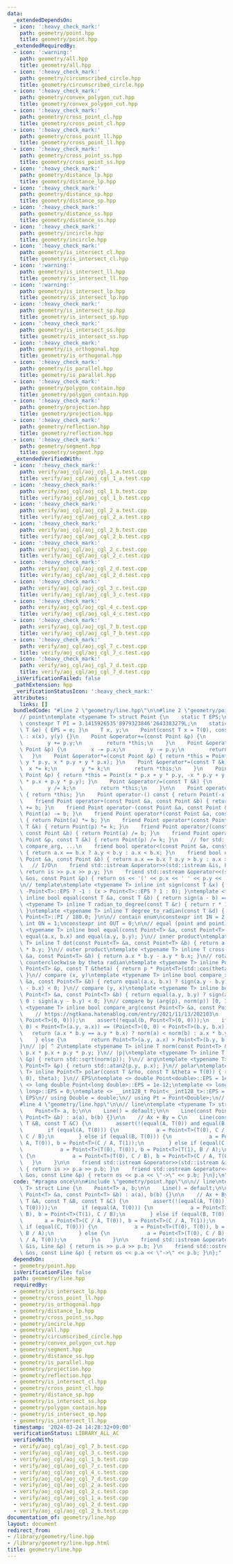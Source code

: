 ```yaml
---
data:
  _extendedDependsOn:
  - icon: ':heavy_check_mark:'
    path: geometry/point.hpp
    title: geometry/point.hpp
  _extendedRequiredBy:
  - icon: ':warning:'
    path: geometry/all.hpp
    title: geometry/all.hpp
  - icon: ':heavy_check_mark:'
    path: geometry/circumscribed_circle.hpp
    title: geometry/circumscribed_circle.hpp
  - icon: ':heavy_check_mark:'
    path: geometry/convex_polygon_cut.hpp
    title: geometry/convex_polygon_cut.hpp
  - icon: ':heavy_check_mark:'
    path: geometry/cross_point_cl.hpp
    title: geometry/cross_point_cl.hpp
  - icon: ':heavy_check_mark:'
    path: geometry/cross_point_ll.hpp
    title: geometry/cross_point_ll.hpp
  - icon: ':heavy_check_mark:'
    path: geometry/cross_point_ss.hpp
    title: geometry/cross_point_ss.hpp
  - icon: ':heavy_check_mark:'
    path: geometry/distance_lp.hpp
    title: geometry/distance_lp.hpp
  - icon: ':heavy_check_mark:'
    path: geometry/distance_sp.hpp
    title: geometry/distance_sp.hpp
  - icon: ':heavy_check_mark:'
    path: geometry/distance_ss.hpp
    title: geometry/distance_ss.hpp
  - icon: ':heavy_check_mark:'
    path: geometry/incircle.hpp
    title: geometry/incircle.hpp
  - icon: ':heavy_check_mark:'
    path: geometry/is_intersect_cl.hpp
    title: geometry/is_intersect_cl.hpp
  - icon: ':warning:'
    path: geometry/is_intersect_ll.hpp
    title: geometry/is_intersect_ll.hpp
  - icon: ':warning:'
    path: geometry/is_intersect_lp.hpp
    title: geometry/is_intersect_lp.hpp
  - icon: ':heavy_check_mark:'
    path: geometry/is_intersect_sp.hpp
    title: geometry/is_intersect_sp.hpp
  - icon: ':heavy_check_mark:'
    path: geometry/is_intersect_ss.hpp
    title: geometry/is_intersect_ss.hpp
  - icon: ':heavy_check_mark:'
    path: geometry/is_orthogonal.hpp
    title: geometry/is_orthogonal.hpp
  - icon: ':heavy_check_mark:'
    path: geometry/is_parallel.hpp
    title: geometry/is_parallel.hpp
  - icon: ':heavy_check_mark:'
    path: geometry/polygon_contain.hpp
    title: geometry/polygon_contain.hpp
  - icon: ':heavy_check_mark:'
    path: geometry/projection.hpp
    title: geometry/projection.hpp
  - icon: ':heavy_check_mark:'
    path: geometry/reflection.hpp
    title: geometry/reflection.hpp
  - icon: ':heavy_check_mark:'
    path: geometry/segment.hpp
    title: geometry/segment.hpp
  _extendedVerifiedWith:
  - icon: ':heavy_check_mark:'
    path: verify/aoj_cgl/aoj_cgl_1_a.test.cpp
    title: verify/aoj_cgl/aoj_cgl_1_a.test.cpp
  - icon: ':heavy_check_mark:'
    path: verify/aoj_cgl/aoj_cgl_1_b.test.cpp
    title: verify/aoj_cgl/aoj_cgl_1_b.test.cpp
  - icon: ':heavy_check_mark:'
    path: verify/aoj_cgl/aoj_cgl_2_a.test.cpp
    title: verify/aoj_cgl/aoj_cgl_2_a.test.cpp
  - icon: ':heavy_check_mark:'
    path: verify/aoj_cgl/aoj_cgl_2_b.test.cpp
    title: verify/aoj_cgl/aoj_cgl_2_b.test.cpp
  - icon: ':heavy_check_mark:'
    path: verify/aoj_cgl/aoj_cgl_2_c.test.cpp
    title: verify/aoj_cgl/aoj_cgl_2_c.test.cpp
  - icon: ':heavy_check_mark:'
    path: verify/aoj_cgl/aoj_cgl_2_d.test.cpp
    title: verify/aoj_cgl/aoj_cgl_2_d.test.cpp
  - icon: ':heavy_check_mark:'
    path: verify/aoj_cgl/aoj_cgl_3_c.test.cpp
    title: verify/aoj_cgl/aoj_cgl_3_c.test.cpp
  - icon: ':heavy_check_mark:'
    path: verify/aoj_cgl/aoj_cgl_4_c.test.cpp
    title: verify/aoj_cgl/aoj_cgl_4_c.test.cpp
  - icon: ':heavy_check_mark:'
    path: verify/aoj_cgl/aoj_cgl_7_b.test.cpp
    title: verify/aoj_cgl/aoj_cgl_7_b.test.cpp
  - icon: ':heavy_check_mark:'
    path: verify/aoj_cgl/aoj_cgl_7_c.test.cpp
    title: verify/aoj_cgl/aoj_cgl_7_c.test.cpp
  - icon: ':heavy_check_mark:'
    path: verify/aoj_cgl/aoj_cgl_7_d.test.cpp
    title: verify/aoj_cgl/aoj_cgl_7_d.test.cpp
  _isVerificationFailed: false
  _pathExtension: hpp
  _verificationStatusIcon: ':heavy_check_mark:'
  attributes:
    links: []
  bundledCode: "#line 2 \"geometry/line.hpp\"\n\n#line 2 \"geometry/point.hpp\"\n\n\
    // point\ntemplate <typename T> struct Point {\n    static T EPS;\n    static\
    \ constexpr T PI = 3.1415926535'8979323846'2643383279L;\n    static void set_eps(const\
    \ T &e) { EPS = e; }\n    T x, y;\n    Point(const T x = T(0), const T y = T(0))\
    \ : x(x), y(y) {}\n    Point &operator+=(const Point &p) {\n        x += p.x;\n\
    \        y += p.y;\n        return *this;\n    }\n    Point &operator-=(const\
    \ Point &p) {\n        x -= p.x;\n        y -= p.y;\n        return *this;\n \
    \   }\n    Point &operator*=(const Point &p) { return *this = Point(x * p.x -\
    \ y * p.y, x * p.y + y * p.x); }\n    Point &operator*=(const T &k) {\n      \
    \  x *= k;\n        y *= k;\n        return *this;\n    }\n    Point &operator/=(const\
    \ Point &p) { return *this = Point(x * p.x + y * p.y, -x * p.y + y * p.x) / (p.x\
    \ * p.x + p.y * p.y); }\n    Point &operator/=(const T &k) {\n        x /= k;\n\
    \        y /= k;\n        return *this;\n    }\n\n    Point operator+() const\
    \ { return *this; }\n    Point operator-() const { return Point(-x, -y); }\n\n\
    \    friend Point operator+(const Point &a, const Point &b) { return Point(a)\
    \ += b; }\n    friend Point operator-(const Point &a, const Point &b) { return\
    \ Point(a) -= b; }\n    friend Point operator*(const Point &a, const Point &b)\
    \ { return Point(a) *= b; }\n    friend Point operator*(const Point &p, const\
    \ T &k) { return Point(p) *= k; }\n    friend Point operator/(const Point &a,\
    \ const Point &b) { return Point(a) /= b; }\n    friend Point operator/(const\
    \ Point &p, const T &k) { return Point(p) /= k; }\n    // for std::set, std::map,\
    \ compare_arg, ...\n    friend bool operator<(const Point &a, const Point &b)\
    \ { return a.x == b.x ? a.y < b.y : a.x < b.x; }\n    friend bool operator>(const\
    \ Point &a, const Point &b) { return a.x == b.x ? a.y > b.y : a.x > b.x; }\n \
    \   // I/O\n    friend std::istream &operator>>(std::istream &is, Point &p) {\
    \ return is >> p.x >> p.y; }\n    friend std::ostream &operator<<(std::ostream\
    \ &os, const Point &p) { return os << '(' << p.x << ' ' << p.y << ')'; }\n};\n\
    \n// template\ntemplate <typename T> inline int sign(const T &x) { return x <\
    \ -Point<T>::EPS ? -1 : (x > Point<T>::EPS ? 1 : 0); }\ntemplate <typename T>\
    \ inline bool equal(const T &a, const T &b) { return sign(a - b) == 0; }\ntemplate\
    \ <typename T> inline T radian_to_degree(const T &r) { return r * 180.0 / Point<T>::PI;\
    \ }\ntemplate <typename T> inline T degree_to_radian(const T &d) { return d *\
    \ Point<T>::PI / 180.0; }\n\n// contain enum\nconstexpr int IN = 2;\nconstexpr\
    \ int ON = 1;\nconstexpr int OUT = 0;\n\n// equal (point and point)\ntemplate\
    \ <typename T> inline bool equal(const Point<T> &a, const Point<T> &b) { return\
    \ equal(a.x, b.x) and equal(a.y, b.y); }\n// inner product\ntemplate <typename\
    \ T> inline T dot(const Point<T> &a, const Point<T> &b) { return a.x * b.x + a.y\
    \ * b.y; }\n// outer product\ntemplate <typename T> inline T cross(const Point<T>\
    \ &a, const Point<T> &b) { return a.x * b.y - a.y * b.x; }\n// rotate Point p\
    \ counterclockwise by theta radian\ntemplate <typename T> inline Point<T> rotate(const\
    \ Point<T> &p, const T &theta) { return p * Point<T>(std::cos(theta), std::sin(theta));\
    \ }\n// compare (x, y)\ntemplate <typename T> inline bool compare_x(const Point<T>\
    \ &a, const Point<T> &b) { return equal(a.x, b.x) ? sign(a.y - b.y) < 0 : sign(a.x\
    \ - b.x) < 0; }\n// compare (y, x)\ntemplate <typename T> inline bool compare_y(const\
    \ Point<T> &a, const Point<T> &b) { return equal(a.y, b.y) ? sign(a.x - b.x) <\
    \ 0 : sign(a.y - b.y) < 0; }\n// compare by (arg(p), norm(p)) [0, 360)\ntemplate\
    \ <typename T> inline bool compare_arg(const Point<T> &a, const Point<T> &b) {\n\
    \    // https://ngtkana.hatenablog.com/entry/2021/11/13/202103\n    assert(!equal(a,\
    \ Point<T>(0, 0)));\n    assert(!equal(b, Point<T>(0, 0)));\n    if ((Point<T>(0,\
    \ 0) < Point<T>(a.y, a.x)) == (Point<T>(0, 0) < Point<T>(b.y, b.x))) {\n     \
    \   return (a.x * b.y == a.y * b.x) ? norm(a) < norm(b) : a.x * b.y > a.y * b.x;\n\
    \    } else {\n        return Point<T>(a.y, a.x) > Point<T>(b.y, b.x);\n    }\n\
    }\n// |p| ^ 2\ntemplate <typename T> inline T norm(const Point<T> &p) { return\
    \ p.x * p.x + p.y * p.y; }\n// |p|\ntemplate <typename T> inline T abs(const Point<T>\
    \ &p) { return std::sqrt(norm(p)); }\n// arg\ntemplate <typename T> inline T arg(const\
    \ Point<T> &p) { return std::atan2(p.y, p.x); }\n// polar\ntemplate <typename\
    \ T> inline Point<T> polar(const T &rho, const T &theta = T(0)) { return rotate(Point<T>(rho,\
    \ 0), theta); }\n// EPS\ntemplate <> double Point<double>::EPS = 1e-9;\ntemplate\
    \ <> long double Point<long double>::EPS = 1e-12;\ntemplate <> long long Point<long\
    \ long>::EPS = 0;\ntemplate <> __int128_t Point<__int128_t>::EPS = 0;\n// change\
    \ EPS\n// using Double = double;\n// using Pt = Point<Double>;\n// Point<Double>::set_eps(new_eps);\n\
    #line 4 \"geometry/line.hpp\"\n\n// line\ntemplate <typename T> struct Line {\n\
    \    Point<T> a, b;\n\n    Line() = default;\n\n    Line(const Point<T> &a, const\
    \ Point<T> &b) : a(a), b(b) {}\n\n    // Ax + By = C\n    Line(const T &A, const\
    \ T &B, const T &C) {\n        assert(!(equal(A, T(0)) and equal(B, T(0))));\n\
    \        if (equal(A, T(0))) {\n            a = Point<T>(T(0), C / B), b = Point<T>(T(1),\
    \ C / B);\n        } else if (equal(B, T(0))) {\n            a = Point<T>(C /\
    \ A, T(0)), b = Point<T>(C / A, T(1));\n        } else if (equal(C, T(0))) {\n\
    \            a = Point<T>(T(0), T(0)), b = Point<T>(T(1), B / A);\n        } else\
    \ {\n            a = Point<T>(T(0), C / B), b = Point<T>(C / A, T(0));\n     \
    \   }\n    }\n\n    friend std::istream &operator>>(std::istream &is, Line &p)\
    \ { return is >> p.a >> p.b; }\n    friend std::ostream &operator<<(std::ostream\
    \ &os, const Line &p) { return os << p.a << \"->\" << p.b; }\n};\n"
  code: "#pragma once\n\n#include \"geometry/point.hpp\"\n\n// line\ntemplate <typename\
    \ T> struct Line {\n    Point<T> a, b;\n\n    Line() = default;\n\n    Line(const\
    \ Point<T> &a, const Point<T> &b) : a(a), b(b) {}\n\n    // Ax + By = C\n    Line(const\
    \ T &A, const T &B, const T &C) {\n        assert(!(equal(A, T(0)) and equal(B,\
    \ T(0))));\n        if (equal(A, T(0))) {\n            a = Point<T>(T(0), C /\
    \ B), b = Point<T>(T(1), C / B);\n        } else if (equal(B, T(0))) {\n     \
    \       a = Point<T>(C / A, T(0)), b = Point<T>(C / A, T(1));\n        } else\
    \ if (equal(C, T(0))) {\n            a = Point<T>(T(0), T(0)), b = Point<T>(T(1),\
    \ B / A);\n        } else {\n            a = Point<T>(T(0), C / B), b = Point<T>(C\
    \ / A, T(0));\n        }\n    }\n\n    friend std::istream &operator>>(std::istream\
    \ &is, Line &p) { return is >> p.a >> p.b; }\n    friend std::ostream &operator<<(std::ostream\
    \ &os, const Line &p) { return os << p.a << \"->\" << p.b; }\n};"
  dependsOn:
  - geometry/point.hpp
  isVerificationFile: false
  path: geometry/line.hpp
  requiredBy:
  - geometry/is_intersect_lp.hpp
  - geometry/cross_point_ll.hpp
  - geometry/is_orthogonal.hpp
  - geometry/distance_lp.hpp
  - geometry/cross_point_ss.hpp
  - geometry/incircle.hpp
  - geometry/all.hpp
  - geometry/circumscribed_circle.hpp
  - geometry/convex_polygon_cut.hpp
  - geometry/segment.hpp
  - geometry/distance_ss.hpp
  - geometry/is_parallel.hpp
  - geometry/projection.hpp
  - geometry/reflection.hpp
  - geometry/is_intersect_cl.hpp
  - geometry/cross_point_cl.hpp
  - geometry/distance_sp.hpp
  - geometry/is_intersect_ss.hpp
  - geometry/polygon_contain.hpp
  - geometry/is_intersect_sp.hpp
  - geometry/is_intersect_ll.hpp
  timestamp: '2024-03-24 14:28:32+09:00'
  verificationStatus: LIBRARY_ALL_AC
  verifiedWith:
  - verify/aoj_cgl/aoj_cgl_7_b.test.cpp
  - verify/aoj_cgl/aoj_cgl_3_c.test.cpp
  - verify/aoj_cgl/aoj_cgl_1_b.test.cpp
  - verify/aoj_cgl/aoj_cgl_7_c.test.cpp
  - verify/aoj_cgl/aoj_cgl_4_c.test.cpp
  - verify/aoj_cgl/aoj_cgl_7_d.test.cpp
  - verify/aoj_cgl/aoj_cgl_2_a.test.cpp
  - verify/aoj_cgl/aoj_cgl_2_c.test.cpp
  - verify/aoj_cgl/aoj_cgl_1_a.test.cpp
  - verify/aoj_cgl/aoj_cgl_2_d.test.cpp
  - verify/aoj_cgl/aoj_cgl_2_b.test.cpp
documentation_of: geometry/line.hpp
layout: document
redirect_from:
- /library/geometry/line.hpp
- /library/geometry/line.hpp.html
title: geometry/line.hpp
---
```

